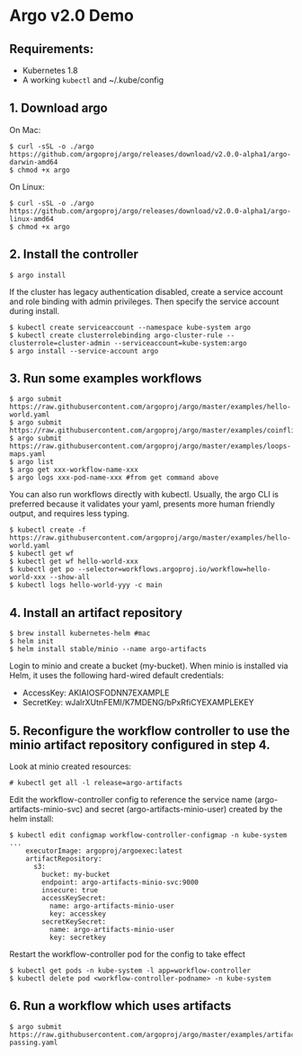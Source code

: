 # Argo v2.0 Demo

## Requirements:
* Kubernetes 1.8
* A working `kubectl` and ~/.kube/config

## 1. Download argo

On Mac:
```
$ curl -sSL -o ./argo https://github.com/argoproj/argo/releases/download/v2.0.0-alpha1/argo-darwin-amd64
$ chmod +x argo 
```
On Linux:
```
$ curl -sSL -o ./argo https://github.com/argoproj/argo/releases/download/v2.0.0-alpha1/argo-linux-amd64
$ chmod +x argo 
```

## 2. Install the controller
```
$ argo install
```

If the cluster has legacy authentication disabled, create
a service account and role binding with admin privileges.
Then specify the service account during install. 

```
$ kubectl create serviceaccount --namespace kube-system argo
$ kubectl create clusterrolebinding argo-cluster-rule --clusterrole=cluster-admin --serviceaccount=kube-system:argo
$ argo install --service-account argo
```

## 3. Run some examples workflows
```
$ argo submit https://raw.githubusercontent.com/argoproj/argo/master/examples/hello-world.yaml
$ argo submit https://raw.githubusercontent.com/argoproj/argo/master/examples/coinflip.yaml
$ argo submit https://raw.githubusercontent.com/argoproj/argo/master/examples/loops-maps.yaml
$ argo list
$ argo get xxx-workflow-name-xxx
$ argo logs xxx-pod-name-xxx #from get command above
```

You can also run workflows directly with kubectl. Usually, the argo CLI is preferred because it validates your yaml, presents more human friendly output, and requires less typing.
```
$ kubectl create -f https://raw.githubusercontent.com/argoproj/argo/master/examples/hello-world.yaml
$ kubectl get wf
$ kubectl get wf hello-world-xxx
$ kubectl get po --selector=workflows.argoproj.io/workflow=hello-world-xxx --show-all
$ kubectl logs hello-world-yyy -c main
```

## 4. Install an artifact repository
```
$ brew install kubernetes-helm #mac
$ helm init
$ helm install stable/minio --name argo-artifacts
```

Login to minio and create a bucket (my-bucket). When minio is installed via Helm, it uses the following hard-wired default credentials:
* AccessKey: AKIAIOSFODNN7EXAMPLE
* SecretKey: wJalrXUtnFEMI/K7MDENG/bPxRfiCYEXAMPLEKEY

## 5. Reconfigure the workflow controller to use the minio artifact repository configured in step 4.
Look at minio created resources:
```
# kubectl get all -l release=argo-artifacts
```
Edit the workflow-controller config to reference the service name (argo-artifacts-minio-svc) and secret (argo-artifacts-minio-user) created by the helm install:
```
$ kubectl edit configmap workflow-controller-configmap -n kube-system
...
    executorImage: argoproj/argoexec:latest
    artifactRepository:
      s3:
        bucket: my-bucket
        endpoint: argo-artifacts-minio-svc:9000
        insecure: true
        accessKeySecret:
          name: argo-artifacts-minio-user
          key: accesskey
        secretKeySecret:
          name: argo-artifacts-minio-user
          key: secretkey
```

Restart the workflow-controller pod for the config to take effect
```
$ kubectl get pods -n kube-system -l app=workflow-controller
$ kubectl delete pod <workflow-controller-podname> -n kube-system
```

## 6. Run a workflow which uses artifacts
```
$ argo submit https://raw.githubusercontent.com/argoproj/argo/master/examples/artifact-passing.yaml
```
